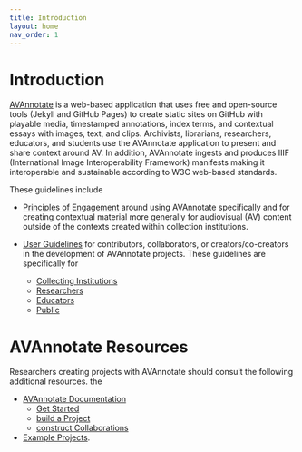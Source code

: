 ```yaml
---
title: Introduction
layout: home
nav_order: 1
---
```

# Introduction
[AVAnnotate](https://av-annotate.org/) is a web-based application that uses free and open-source tools (Jekyll and GitHub Pages) to create static sites on GitHub with playable media, timestamped annotations, index terms, and contextual essays with images, text, and clips. Archivists, librarians, researchers, educators, and students use the AVAnnotate application to present and share context around AV. In addition, AVAnnotate ingests and produces IIIF (International Image Interoperability Framework) manifests making it interoperable and sustainable according to W3C web-based standards.

These guidelines include 
- [Principles of Engagement](https://avannotate.github.io/guidelines/pages/principles) around using AVAnnotate specifically and for creating contextual material more generally for audiovisual (AV) content outside of the contexts created within collection institutions.

- [User Guidelines](https://avannotate.github.io/guidelines/pages/users) for contributors, collaborators, or creators/co-creators in the development of AVAnnotate projects. These guidelines are specifically for
  - [Collecting Institutions](https://avannotate.github.io/guidelines/pages/institutions)
  - [Researchers](https://avannotate.github.io/guidelines/pages/researchers)
  - [Educators](https://avannotate.github.io/guidelines/pages/educators)
  - [Public](https://avannotate.github.io/guidelines/pages/public)
 
# AVAnnotate Resources
Researchers creating projects with AVAnnotate should consult the following additional resources. the 
- [AVAnnotate Documentation](https://avannotate.github.io/documentation/)
  - [Get Started](https://avannotate.github.io/documentation/pages/quickstart/)
  - [build a Project](https://avannotate.github.io/documentation/pages/projects/)
  - [construct Collaborations](https://avannotate.github.io/documentation/pages/collaborations/)
- [Example Projects](https://av-annotate.org/example-projects/). 
